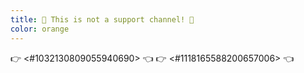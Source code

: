 ```yaml
---
title: 🚨 This is not a support channel! 🚨 
color: orange
---
```


👉 <#1032130809055940690> 👈
👉 <#1118165588200657006> 👈
